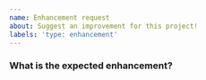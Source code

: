 ```yaml
---
name: Enhancement request
about: Suggest an improvement for this project!
labels: 'type: enhancement'
---
```


<!-- ⚠️ If you do not respect this template, your issue will be closed -->
<!-- ⚠️ Make sure to browse the opened and closed issues to confirm this idea does not exist. -->

### What is the expected enhancement?

